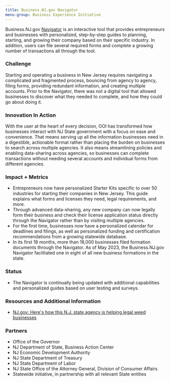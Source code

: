 ```yaml
---
title: Business.NJ.gov Navigator
menu-group: Business Experience Initiative
---
```


Business.NJ.gov [Navigator](https://navigator.business.nj.gov/) is an interactive tool that provides entrepreneurs and businesses with personalized, step-by-step guides to planning, starting, and growing their company based on their specific industry. In addition, users can file several required forms and complete a growing number of transactions all through the tool.

### Challenge

Starting and operating a business in New Jersey requires navigating a complicated and fragmented process, bouncing from agency to agency, filing forms, providing redundant information, and creating multiple accounts. Prior to the Navigator, there was not a digital tool that allowed businesses to discover what they needed to complete, and how they could go about doing it.

### Innovation In Action

With the user at the heart of every decision, OOI has transformed how businesses interact with NJ State government with a focus on ease and convenience. That means serving up all the information businesses need in a digestible, actionable format rather than placing the burden on businesses to search across multiple agencies. It also means streamlining policies and enabling data-sharing across agencies, so businesses can complete transactions without needing several accounts and individual forms from different agencies.

### Impact + Metrics

-   Entrepreneurs now have personalized Starter Kits specific to over 50 industries for starting their companies in New Jersey. This guide explains what forms and licenses they need, legal requirements, and more.
-   Through advanced data-sharing, any new company can now legally form their business and check their license application status directly through the Navigator rather than by visiting multiple agencies.
-   For the first time, businesses now have a personalized calendar for deadlines and filings, as well as personalized funding and certification recommendations from a growing statewide database.
-   In its first 18 months, more than 18,000 businesses filed formation documents through the Navigator. As of May 2023, the Business.NJ.gov Navigator facilitated one in eight of all new business formations in the state.

### Status

-   The Navigator is continually being updated with additional capabilities and personalized guides based on user testing and surveys.

### Resources and Additional Information

-   [NJ.gov: Here's how this N.J. state agency is helping legal weed businesses](https://www.nj.gov/governor/news/news/562022/approved/20220127a.shtml)

### Partners

-   Office of the Governor
-   NJ Department of State, Business Action Center
-   NJ Economic Development Authority
-   NJ State Department of Treasury
-   NJ State Department of Labor
-   NJ State Office of the Attorney General, Division of Consumer Affairs
-   Statewide initiative, in partnership with all relevant State entities